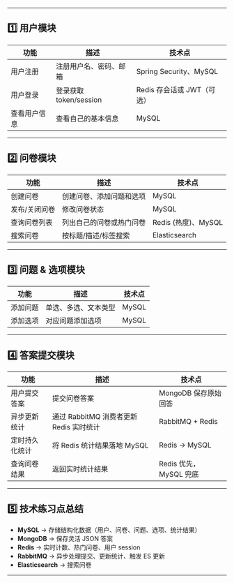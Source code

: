 
---

## 1️⃣ 用户模块

| 功能     | 描述                 | 技术点                   |
| ------ | ------------------ | --------------------- |
| 用户注册   | 注册用户名、密码、邮箱        | Spring Security、MySQL |
| 用户登录   | 登录获取 token/session | Redis 存会话或 JWT（可选）    |
| 查看用户信息 | 查看自己的基本信息          | MySQL                 |

---

## 2️⃣ 问卷模块

| 功能      | 描述           | 技术点              |
| ------- | ------------ | ---------------- |
| 创建问卷    | 创建问卷、添加问题和选项 | MySQL            |
| 发布/关闭问卷 | 修改问卷状态       | MySQL            |
| 查询问卷列表  | 列出自己的问卷或热门问卷 | Redis (热度)、MySQL |
| 搜索问卷    | 按标题/描述/标签搜索  | Elasticsearch    |

---

## 3️⃣ 问题 & 选项模块

| 功能   | 描述         | 技术点   |
| ---- | ---------- | ----- |
| 添加问题 | 单选、多选、文本类型 | MySQL |
| 添加选项 | 对应问题添加选项   | MySQL |

---

## 4️⃣ 答案提交模块

| 功能      | 描述                           | 技术点               |
| ------- | ---------------------------- | ----------------- |
| 用户提交答案  | 提交问卷答案                       | MongoDB 保存原始回答    |
| 异步更新统计  | 通过 RabbitMQ 消费者更新 Redis 实时统计 | RabbitMQ + Redis  |
| 定时持久化统计 | 将 Redis 统计结果落地 MySQL         | Redis → MySQL     |
| 查询问卷结果  | 返回实时统计结果                     | Redis 优先，MySQL 兜底 |

---

## 5️⃣ 技术练习点总结

* **MySQL** → 存储结构化数据（用户、问卷、问题、选项、统计结果）
* **MongoDB** → 保存灵活 JSON 答案
* **Redis** → 实时计数、热门问卷、用户 session
* **RabbitMQ** → 异步处理提交、更新统计、触发 ES 更新
* **Elasticsearch** → 搜索问卷

---

